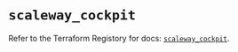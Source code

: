 # `scaleway_cockpit`

Refer to the Terraform Registory for docs: [`scaleway_cockpit`](https://registry.terraform.io/providers/scaleway/scaleway/2.19.0/docs/resources/cockpit).
